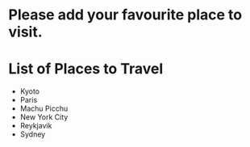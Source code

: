 # Please add your favourite place to visit.

# List of Places to Travel
- Kyoto
- Paris
- Machu Picchu
- New York City
- Reykjavik
- Sydney
